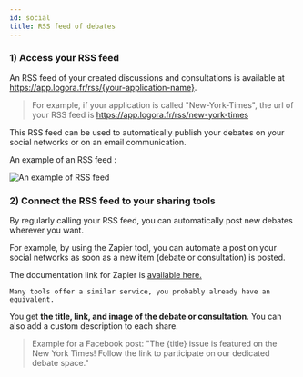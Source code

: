 ```yaml
---
id: social
title: RSS feed of debates
---
```


### 1) Access your RSS feed

An RSS feed of your created discussions and consultations is available at https://app.logora.fr/rss/{your-application-name}. 

> For example, if your application is called "New-York-Times", the url of your RSS feed is https://app.logora.fr/rss/new-york-times

This RSS feed can be used to automatically publish your debates on your social networks or on an email communication. 

An example of an RSS feed :

![An example of RSS feed](/img/rss.png)


### 2) Connect the RSS feed to your sharing tools

By regularly calling your RSS feed, you can automatically post new debates wherever you want. 

For example, by using the Zapier tool, you can automate a post on your social networks as soon as a new item (debate or consultation) is posted. 

The documentation link for Zapier is [available here.](https://zapier.com/apps/facebook-pages/integrations/rss/39/post-new-rss-items-to-a-facebook-page)

`Many tools offer a similar service, you probably already have an equivalent.`

You get **the title, link, and image of the debate or consultation**. 
You can also add a custom description to each share. 

> Example for a Facebook post: "The {title} issue is featured on the New York Times! Follow the link to participate on our dedicated debate space."
